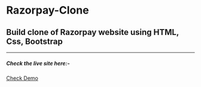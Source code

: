  # Razorpay-Clone

<h2>Build clone of Razorpay website using HTML, Css, Bootstrap</h2>
<hr/>
<h5> Check the live site here:- </h5>
<a target="_blank" href="https://mukeshpandey9.github.io/Razorpay-Clone/" >Check Demo</a>
